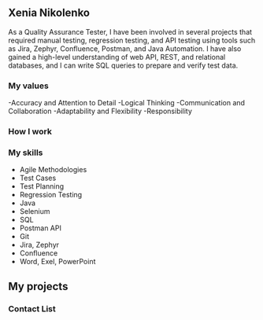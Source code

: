 ## Xenia Nikolenko

As a Quality Assurance Tester, I have been involved in several projects that required manual testing, regression testing, and API testing using tools such as Jira, Zephyr, Confluence, Postman, and Java Automation. I have also gained a high-level understanding of web API, REST, and relational databases, and I can write SQL queries to prepare and verify test data.

### My values

-Accuracy and Attention to Detail
-Logical Thinking
-Communication and Collaboration
-Adaptability and Flexibility
-Responsibility


### How I work


### My skills 

- Agile Methodologies
- Test Cases
- Test Planning
- Regression Testing
- Java
- Selenium
- SQL
- Postman API
- Git
- Jira, Zephyr 
- Confluence
- Word, Exel, PowerPoint


## My projects 

### Contact List
